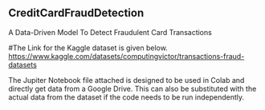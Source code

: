 ## CreditCardFraudDetection
A Data-Driven Model To Detect Fraudulent Card Transactions 

#The Link for the Kaggle dataset is given below.
https://www.kaggle.com/datasets/computingvictor/transactions-fraud-datasets

The Jupiter Notebook file attached is designed to be used in Colab and directly get data from a Google Drive. 
This can also be substituted with the actual data from the dataset if the code needs to be run independently.
